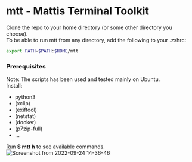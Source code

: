 # mtt - Mattis Terminal Toolkit

Clone the repo to your home directory (or some other directory you choose).   
To be able to run mtt from any directory, add the following to your .zshrc:
```sh
export PATH=$PATH:$HOME/mtt
```
  
  
### Prerequisites  
Note: The scripts has been used and tested mainly on Ubuntu.  
Install:
- python3
- (xclip)
- (exiftool)
- (netstat)
- (docker)  
- (p7zip-full)
- ...
  

Run **$ mtt h** to see available commands.
![Screenshot from 2022-09-24 14-36-46](https://user-images.githubusercontent.com/9746127/192098375-51848f9b-e30c-4b21-bde5-4ff041701096.png)

